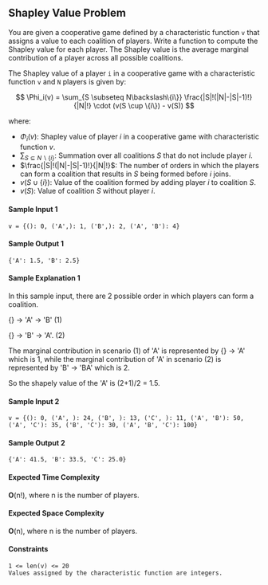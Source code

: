 ## **Shapley Value Problem**

You are given a cooperative game defined by a characteristic function `v` that assigns a value to each coalition of players. Write a function to compute the Shapley value for each player. The Shapley value is the average marginal contribution of a player across all possible coalitions.

The Shapley value of a player `i` in a cooperative game with a characteristic function `v` and `N` players is given by:

$$
\Phi_i(v) = \sum_{S \subseteq N\backslash\{i\}} \frac{|S|!(|N|-|S|-1)!}{|N|!} \cdot (v(S \cup \{i\}) - v(S))
$$

where:

- $\Phi_i(v)$: Shapley value of player $i$ in a cooperative game with characteristic function $v$.
- $\sum_{S \subseteq N\backslash\{i\}}$: Summation over all coalitions $S$ that do not include player $i$.
- $\frac{|S|!(|N|-|S|-1)!}{|N|!}$: The number of orders in which the players can form a coalition that results in $S$ being formed before $i$ joins.
- $v(S \cup \{i\})$: Value of the coalition formed by adding player $i$ to coalition $S$.
- $v(S)$: Value of coalition $S$ without player $i$.

#### **Sample Input 1**

    v = {(): 0, ('A',): 1, ('B',): 2, ('A', 'B'): 4}

#### **Sample Output 1**

    {'A': 1.5, 'B': 2.5}

#### **Sample Explanation 1**

In this sample input, there are 2 possible order in which players can form a coalition.

{} -> 'A' -> 'B'		(1)

{} -> 'B' -> 'A'.	(2)

The marginal contribution in scenario (1) of 'A' is represented by {} -> 'A' which is 1, while the marginal contribution of 'A' in scenario (2) is represented by 'B' -> 'BA' which is 2.

So the shapely value of the 'A' is (2+1)/2 = 1.5.

#### **Sample Input 2**

    v = {(): 0, ('A', ): 24, ('B', ): 13, ('C', ): 11, ('A', 'B'): 50, ('A', 'C'): 35, ('B', 'C'): 30, ('A', 'B', 'C'): 100}

#### **Sample Output 2**

    {'A': 41.5, 'B': 33.5, 'C': 25.0}

#### **Expected Time Complexity**

__O__(n!), where n is the number of players.

#### **Expected Space Complexity**

__O__(n), where n is the number of players.

#### **Constraints**

    1 <= len(v) <= 20
    Values assigned by the characteristic function are integers.
